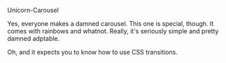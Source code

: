 Unicorn-Carousel

Yes, everyone makes a damned carousel. This one is special, though. It comes with rainbows and whatnot.
Really, it's seriously simple and pretty damned adptable. 

Oh, and it expects you to know how to use CSS transitions.